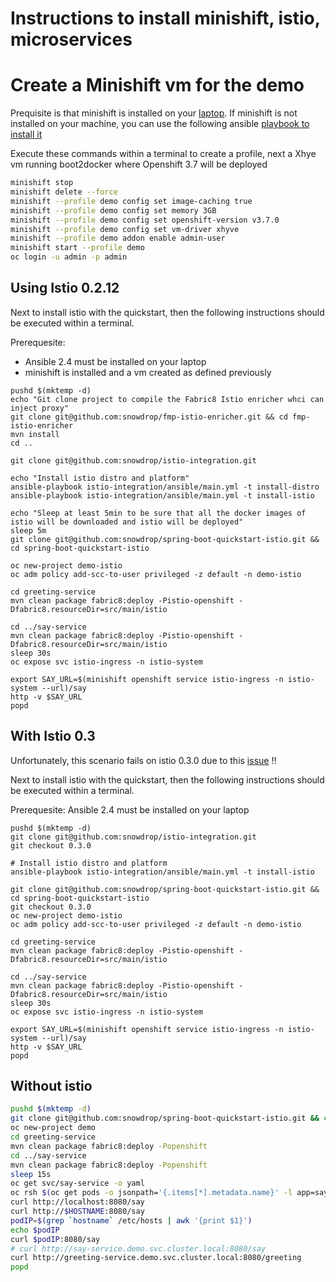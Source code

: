# Instructions to install minishift, istio, microservices

# Create a Minishift vm for the demo

Prequisite is that minishift is installed on your [laptop](https://docs.openshift.org/latest/minishift/getting-started/installing.html).
If minishift is not installed on your machine, you can use the following ansible [playbook to install it](https://github.com/snowdrop/istio-integration/blob/master/README-ANSIBLE.md#install-minishift-optional)

Execute these commands within a terminal to create a profile, next a Xhye vm running boot2docker where Openshift 3.7 will be deployed

```bash
minishift stop
minishift delete --force  
minishift --profile demo config set image-caching true
minishift --profile demo config set memory 3GB
minishift --profile demo config set openshift-version v3.7.0
minishift --profile demo config set vm-driver xhyve
minishift --profile demo addon enable admin-user
minishift start --profile demo
oc login -u admin -p admin
```

## Using Istio 0.2.12

Next to install istio with the quickstart, then the following instructions should be executed within a terminal.

Prerequesite: 
- Ansible 2.4 must be installed on your laptop
- minishift is installed and a vm created as defined previously

```
pushd $(mktemp -d)
echo "Git clone project to compile the Fabric8 Istio enricher whci can inject proxy"
git clone git@github.com:snowdrop/fmp-istio-enricher.git && cd fmp-istio-enricher
mvn install
cd ..

git clone git@github.com:snowdrop/istio-integration.git

echo "Install istio distro and platform"
ansible-playbook istio-integration/ansible/main.yml -t install-distro
ansible-playbook istio-integration/ansible/main.yml -t install-istio

echo "Sleep at least 5min to be sure that all the docker images of istio will be downloaded and istio will be deployed"
sleep 5m
git clone git@github.com:snowdrop/spring-boot-quickstart-istio.git && cd spring-boot-quickstart-istio

oc new-project demo-istio
oc adm policy add-scc-to-user privileged -z default -n demo-istio

cd greeting-service
mvn clean package fabric8:deploy -Pistio-openshift -Dfabric8.resourceDir=src/main/istio

cd ../say-service
mvn clean package fabric8:deploy -Pistio-openshift -Dfabric8.resourceDir=src/main/istio
sleep 30s
oc expose svc istio-ingress -n istio-system

export SAY_URL=$(minishift openshift service istio-ingress -n istio-system --url)/say
http -v $SAY_URL
popd
```

## With Istio 0.3

Unfortunately, this scenario fails on istio 0.3.0 due to this [issue](https://github.com/istio/istio/issues/2031) !!

Next to install istio with the quickstart, then the following instructions should be executed within a terminal.

Prerequesite: Ansible 2.4 must be installed on your laptop

```
pushd $(mktemp -d)
git clone git@github.com:snowdrop/istio-integration.git
git checkout 0.3.0

# Install istio distro and platform
ansible-playbook istio-integration/ansible/main.yml -t install-istio

git clone git@github.com:snowdrop/spring-boot-quickstart-istio.git && cd spring-boot-quickstart-istio
git checkout 0.3.0
oc new-project demo-istio
oc adm policy add-scc-to-user privileged -z default -n demo-istio

cd greeting-service
mvn clean package fabric8:deploy -Pistio-openshift -Dfabric8.resourceDir=src/main/istio

cd ../say-service
mvn clean package fabric8:deploy -Pistio-openshift -Dfabric8.resourceDir=src/main/istio
sleep 30s
oc expose svc istio-ingress -n istio-system

export SAY_URL=$(minishift openshift service istio-ingress -n istio-system --url)/say
http -v $SAY_URL
popd
```

## Without istio

```bash
pushd $(mktemp -d)
git clone git@github.com:snowdrop/spring-boot-quickstart-istio.git && cd spring-boot-quickstart-istio
oc new-project demo
cd greeting-service
mvn clean package fabric8:deploy -Popenshift
cd ../say-service
mvn clean package fabric8:deploy -Popenshift
sleep 15s
oc get svc/say-service -o yaml
oc rsh $(oc get pods -o jsonpath='{.items[*].metadata.name}' -l app=say-service)
curl http://localhost:8080/say
curl http://$HOSTNAME:8080/say
podIP=$(grep `hostname` /etc/hosts | awk '{print $1}')
echo $podIP
curl $podIP:8080/say
# curl http://say-service.demo.svc.cluster.local:8080/say
curl http://greeting-service.demo.svc.cluster.local:8080/greeting
popd
```




